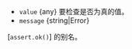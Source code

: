 <!-- YAML
added: v0.5.9
-->
* `value` {any} 要检查是否为真的值。
* `message` {string|Error}

[`assert.ok()`] 的别名。

